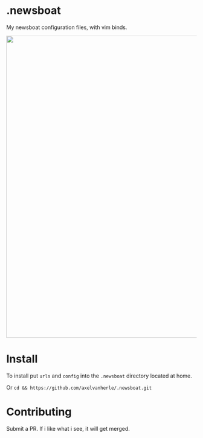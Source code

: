 # .newsboat
My newsboat configuration files, with vim binds.

<img src="https://github.com/axelvanherle/.newsboat/assets/94362354/ee07831e-ae95-4409-9642-825464bcebf6" width="800"/>


# Install
To install put `urls` and `config` into the `.newsboat` directory located at home.

Or `cd && https://github.com/axelvanherle/.newsboat.git`

# Contributing 
Submit a PR. If i like what i see, it will get merged.
